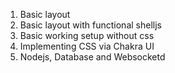 1. Basic layout
2. Basic layout with functional shelljs
3. Basic working setup without css
4. Implementing CSS via Chakra UI
5. Nodejs, Database and Websocketd
